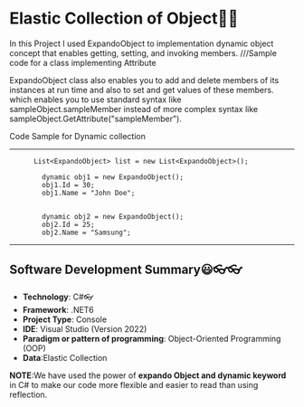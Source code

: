 ﻿# Elastic Collection of Object🤷‍♀️


In this Project I used ExpandoObject to  implementation  dynamic object concept that 
enables getting, setting, and invoking members.
///Sample code for a class implementing Attribute

 ExpandoObject class also enables you to add and delete members of its instances at run time 
and also to set and get values of these members.
which enables you to use standard syntax like sampleObject.sampleMember instead of more 
complex syntax like sampleObject.GetAttribute("sampleMember").

Code Sample for Dynamic collection
***
	      List<ExpandoObject> list = new List<ExpandoObject>();

            dynamic obj1 = new ExpandoObject();
            obj1.Id = 30;
            obj1.Name = "John Doe";
           

            dynamic obj2 = new ExpandoObject();
            obj2.Id = 25;
            obj2.Name = "Samsung";
***

## Software Development Summary😃👓👓
* **Technology**: C#👓
* **Framework**: .NET6
* **Project Type**: Console
* **IDE**: Visual Studio (Version 2022)
* **Paradigm or pattern of programming**: Object-Oriented Programming (OOP)
* **Data**:Elastic Collection


**NOTE**:We have used the power of **expando Object  and dynamic keyword** in C# to make our code more flexible and easier to read than using reflection.











